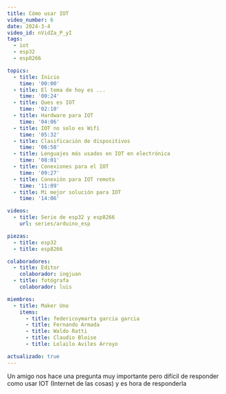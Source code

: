 ```yaml
---
title: Cómo usar IOT
video_number: 6
date: 2024-3-4
video_id: nVidZa_P_yI
tags:
  - iot
  - esp32
  - esp8266

topics:
  - title: Inicio
    time: '00:00'
  - title: El tema de hoy es ...
    time: '00:24'
  - title: Ques es IOT
    time: '02:10'
  - title: Hardware para IOT
    time: '04:06'
  - title: IOT no solo es Wifi
    time: '05:32'
  - title: Clasificación de dispositivos
    time: '06:58'
  - title: Lenguajes más usados en IOT en electrónica 
    time: '08:01'
  - title: Conexiones para el IOT
    time: '09:27'
  - title: Conexión para IOT remoto
    time: '11:09'
  - title: Mi mejor solución para IOT
    time: '14:06'

videos:
  - title: Serie de esp32 y esp8266
    url: series/arduino_esp

piezas:
  - title: esp32
  - title: esp8266

colaboradores:
  - title: Editor
    colaborador: ingjuan
  - title: fotógrafa
    colaborador: luis

miembros:
  - title: Maker Uno
    items:
      - title: federicoymarta garcia garcia
      - title: Fernando Armada
      - title: Waldo Ratti
      - title: Claudio Bloise
      - title: Lolailo Aviles Arroyo

actualizado: true
---
```


Un amigo nos hace una pregunta muy importante pero difícil de responder como usar IOT (Internet de las cosas) y es hora de responderla